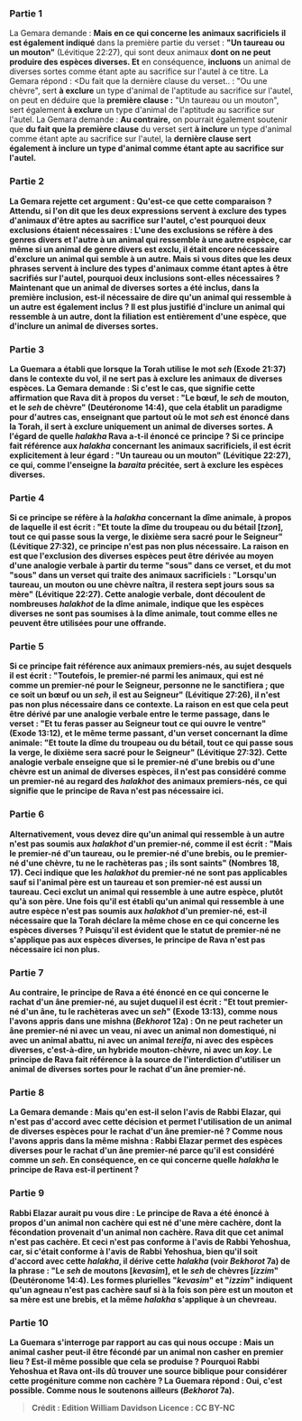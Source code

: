 
### Partie 1
La Gemara demande : <b>Mais en ce qui concerne les animaux sacrificiels</b> <b>il est également indiqué</b> dans la première partie du verset : <b>"Un taureau ou un mouton"</b> (Lévitique 22:27), qui sont deux animaux <b>dont on ne peut produire des espèces diverses. Et</b> en conséquence, <b>incluons</b> un animal de diverses sortes comme étant apte au sacrifice sur l'autel à ce titre. La Gemara répond : <Du fait que la dernière clause du verset.. : "Ou une chèvre", sert <b>à exclure</b> un type d'animal de l'aptitude au sacrifice sur l'autel, on peut en déduire que la <b>première clause :</b> "Un taureau ou un mouton", sert également <b>à exclure</b> un type d'animal de l'aptitude au sacrifice sur l'autel. La Gemara demande : <b>Au contraire,</b> on pourrait également soutenir que <b>du fait que la première clause</b> du verset sert <b>à inclure</b> un type d'animal comme étant apte au sacrifice sur l'autel, la <b>dernière clause sert également <b>à inclure</b> un type d'animal comme étant apte au sacrifice sur l'autel.

### Partie 2
La Gemara rejette cet argument : <b>Qu'est-ce que</b> <b>cette comparaison</b> ? <b>Attendu, si l'on dit</b> que les deux expressions servent <b>à exclure</b> des types d'animaux d'être aptes au sacrifice sur l'autel, <b>c'est</b> pourquoi <b>deux exclusions étaient nécessaires : </b> L'une des exclusions se réfère à des genres divers et l'autre à un animal qui ressemble à une autre espèce, <b>car même si</b> un animal de <b>genre divers est exclu, il était</b> encore <b>nécessaire d'exclure</b> un animal qui <b>semble</b> à un autre. <b>Mais si vous dites</b> que les deux phrases servent <b>à inclure</b> des types d'animaux comme étant aptes à être sacrifiés sur l'autel, <b>pourquoi deux inclusions</b> sont-elles nécessaires ? <b>Maintenant que</b> un animal de <b>diverses sortes a été inclus,</b> dans la première inclusion, est-il <b>nécessaire</b> de dire qu'un animal qui <b>ressemble</b> à un autre est également inclus ? Il est plus justifié d'inclure un animal qui ressemble à un autre, dont la filiation est entièrement d'une espèce, que d'inclure un animal de diverses sortes.

### Partie 3
La Guemara a établi que lorsque la Torah utilise le mot <i>seh</i> (Exode 21:37) dans le contexte du vol, il ne sert pas à exclure les animaux de diverses espèces. La Gemara demande : <b>Si c'est le cas,</b> que signifie <b>cette affirmation</b> <b>que Rava dit</b> à propos du verset : "Le bœuf, le <i>seh</i> de mouton, et le <i>seh</i> de chèvre" (Deutéronome 14:4), que <b>cela établit un paradigme</b> pour d'autres cas, enseignant que <b>partout où</b> le mot <b><i>seh</i> est énoncé</b> dans la Torah, <b>il</b> sert <b>à exclure uniquement</b> un animal de <b>diverses sortes. A l'égard de quelle <i>halakha</i></b> Rava a-t-il énoncé ce principe ? <b>Si</b> ce principe fait référence <b>aux</b> <i>halakha</i> concernant les <b>animaux sacrificiels</b>, <b>il est écrit explicitement à leur égard : "Un taureau ou un mouton"</b> (Lévitique 22:27), ce qui, comme l'enseigne la <i>baraita</i> précitée, sert à <b>exclure les espèces diverses.</b>

### Partie 4
<b>Si</b> ce principe se réfère <b>à</b> la <i>halakha</i> concernant la <b>dîme animale,</b> à propos de laquelle il est écrit : "Et toute la dîme du troupeau ou du bétail [<i>tzon</i>], tout ce qui passe sous la verge, le dixième sera sacré pour le Seigneur" (Lévitique 27:32), ce principe n'est pas non plus nécessaire. La raison en est que l'exclusion des diverses espèces peut être <b>dérivée</b> au moyen d'une analogie verbale <b>à partir</b> du terme <b>"sous"</b> dans ce verset, et du mot <b>"sous"</b> dans un verset qui traite des <b>animaux sacrificiels</b> : "Lorsqu'un taureau, un mouton ou une chèvre naîtra, il restera sept jours sous sa mère" (Lévitique 22:27). Cette analogie verbale, dont découlent de nombreuses <i>halakhot</i> de la dîme animale, indique que les espèces diverses ne sont pas soumises à la dîme animale, tout comme elles ne peuvent être utilisées pour une offrande.

### Partie 5
<b>Si</b> ce principe fait référence <b>aux animaux premiers-nés</b>, au sujet desquels il est écrit : "Toutefois, le premier-né parmi les animaux, qui est né comme un premier-né pour le Seigneur, personne ne le sanctifiera ; que ce soit un bœuf ou un <i>seh</i>, il est au Seigneur" (Lévitique 27:26), il n'est pas non plus nécessaire dans ce contexte. La raison en est que cela peut être <b>dérivé</b> par une analogie verbale entre le terme <b>passage,</b> dans le verset : "Et tu feras passer au Seigneur tout ce qui ouvre le ventre" (Exode 13:12), et le même terme <b>passant,</b> d'un verset concernant la <b>dîme animale:</b> "Et toute la dîme du troupeau ou du bétail, tout ce qui passe sous la verge, le dixième sera sacré pour le Seigneur" (Lévitique 27:32). Cette analogie verbale enseigne que si le premier-né d'une brebis ou d'une chèvre est un animal de diverses espèces, il n'est pas considéré comme un premier-né au regard des <i>halakhot</i> des animaux premiers-nés, ce qui signifie que le principe de Rava n'est pas nécessaire ici.

### Partie 6
<b>Alternativement, vous</b> devez <b>dire</b> qu'un animal qui <b>ressemble</b> à un autre n'est <b>pas</b> soumis aux <i>halakhot</i> d'un premier-né, <b>comme il est écrit : "Mais le premier-né d'un taureau,</b> ou le premier-né d'une brebis, ou le premier-né d'une chèvre, tu ne le rachèteras pas ; ils sont saints" (Nombres 18, 17). Ceci indique que les <i>halakhot</i> du premier-né ne sont pas applicables <b>sauf si</b> l'animal père <b>est un taureau</b> et <b>son premier-né est aussi un taureau.</b> Ceci exclut un animal qui ressemble à une autre espèce, plutôt qu'à son père. Une fois qu'il est établi qu'un animal qui ressemble à une autre espèce n'est pas soumis aux <i>halakhot</i> d'un premier-né, est-il <b>nécessaire</b> que la Torah déclare la même chose en ce qui concerne les <b>espèces diverses ?</b> Puisqu'il est évident que le statut de premier-né ne s'applique pas aux espèces diverses, le principe de Rava n'est pas nécessaire ici non plus.

### Partie 7
<b>Au contraire, le principe de Rava</b> <b>a été énoncé en ce qui concerne</b> le rachat d'un <b>âne premier-né,</b> au sujet duquel il est écrit : "Et tout premier-né d'un âne, tu le rachèteras avec un <i>seh</i>" (Exode 13:13), <b>comme nous l'avons appris</b> dans une mishna (<i>Bekhorot</i> 12a) : <b>On ne peut racheter</b> un âne premier-né <b>ni avec un veau, ni avec un animal non domestiqué, ni avec un animal abattu</b>, <b>ni avec un animal <i>tereifa</i></b>, <b>ni avec des espèces diverses,</b> c'est-à-dire, un hybride mouton-chèvre, <b>ni avec un <i>koy</i>.</b> Le principe de Rava fait référence à la source de l'interdiction d'utiliser un animal de diverses sortes pour le rachat d'un âne premier-né.

### Partie 8
La Gemara demande : <b>Mais</b> qu'en est-il <b>selon</b> l'avis de <b>Rabbi Elazar, qui</b> n'est pas d'accord avec cette décision et <b>permet</b> l'utilisation <b>de</b> un animal de <b>diverses espèces</b> pour le rachat d'un âne premier-né ? <b>Comme nous l'avons appris</b> dans la même mishna : <b>Rabbi Elazar permet des espèces diverses</b> pour le rachat d'un âne premier-né <b>parce qu'il est</b> considéré comme <b>un <i>seh</i>.</b> En conséquence, <b>en ce qui concerne quelle <i>halakha</i></b> le principe de Rava est-il pertinent ?

### Partie 9
<b>Rabbi Elazar</b> aurait pu <b>vous dire : Le principe de Rava</b> <b>a été énoncé à propos d'un animal non cachère</b> <b>qui est né d'une mère cachère</b>, <b>dont la fécondation provenait d'un animal non cachère</b>. Rava dit que cet animal n'est pas cachère. <b>Et</b> ceci n'est <b>pas conforme</b> à l'avis de <b>Rabbi Yehoshua, car, si</b> c'était conforme à l'avis de <b>Rabbi Yehoshua,</b> bien qu'il soit d'accord avec cette <i>halakha</i>, <b>il dérive</b> cette <i>halakha</i> (voir <i>Bekhorot</i> 7a) <b>de la phrase : <b>"Le <i>seh</i> de moutons [<i>kevasim</i>], et le <i>seh</i> de chèvres [<i>izzim</i>"</b> (Deutéronome 14:4). Les formes plurielles "<i>kevasim</i>" et "<i>izzim</i>" indiquent qu'un agneau n'est pas cachère <b>sauf</b> si à la fois <b>son père est un mouton et sa mère est une brebis,</b> et la même <i>halakha</i> s'applique à un chevreau.

### Partie 10
La Guemara s'interroge par rapport au cas qui nous occupe : <b>Mais un animal casher</b> peut-il <b>être fécondé par un animal non casher</b> en premier lieu ? Est-il même possible que cela se produise ? Pourquoi Rabbi Yehoshua et Rava ont-ils dû trouver une source biblique pour considérer cette progéniture comme non cachère ? La Guemara répond : <b>Oui,</b> c'est possible. <b>Comme nous le soutenons</b> ailleurs (<i>Bekhorot</i> 7a).

>Crédit : Edition William Davidson
>Licence : CC BY-NC